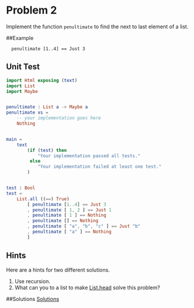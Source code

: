 # Problem 2

Implement the function ```penultimate``` to find the next to last element of a list.

##Example
```
  penultimate [1..4] == Just 3
```

## Unit Test
```elm
import Html exposing (text)
import List
import Maybe


penultimate : List a -> Maybe a
penultimate xs =
    -- your implementation goes here
    Nothing


main =
    text
        (if (test) then
            "Your implementation passed all tests."
         else
            "Your implementation failed at least one test."
        )


test : Bool
test =
    List.all ((==) True)
        [ penultimate [1..4] == Just 3 
        , penultimate [ 1, 2 ] == Just 1 
        , penultimate [ 1 ] == Nothing 
        , penultimate [] == Nothing 
        , penultimate [ "a", "b", "c" ] == Just "b" 
        , penultimate [ "a" ] == Nothing 
        ]
```

## Hints
Here are a hints for two different solutions.
1. Use recursion.
2. What can you to a list to make [List.head](http://package.elm-lang.org/packages/elm-lang/core/1.0.0/List#head) solve this problem? 

##Solutions 
[Solutions](../s/s02.md)